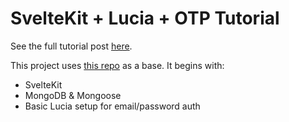 # SvelteKit + Lucia + OTP Tutorial

See the full tutorial post [here](https://pivotdev.co.za/blog/add-user-auth-to-sveltekit-with-lucia-mongodb).

This project uses [this repo](https://github.com/SkepticMystic/sveltekit-lucia-mongo-tutorial) as a base. It begins with:

- SvelteKit
- MongoDB & Mongoose
- Basic Lucia setup for email/password auth
